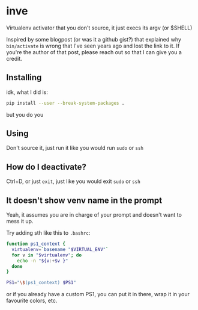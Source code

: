 # inve
Virtualenv activator that you don't source, it just execs its argv (or $SHELL)

Inspired by some blogpost (or was it a github gist?) that explained why `bin/activate` is wrong that I've seen years ago and lost the link to it.
If you're the author of that post, please reach out so that I can give you a credit.

## Installing

idk, what I did is:

```sh
pip install --user --break-system-packages .
```

but you do you

## Using

Don't source it, just run it like you would run `sudo` or `ssh`

## How do I deactivate?

Ctrl+D, or just `exit`, just like you would exit `sudo` or `ssh`

## It doesn't show venv name in the prompt

Yeah, it assumes you are in charge of your prompt and doesn't want to mess it up.

Try adding sth like this to `.bashrc`:

```bash
function ps1_context {
  virtualenv=`basename "$VIRTUAL_ENV"`
  for v in "$virtualenv"; do
    echo -n "${v:+$v }"
  done
}

PS1="\$(ps1_context) $PS1"
```

or if you already have a custom PS1, you can put it in there, wrap it in your favourite colors, etc.
